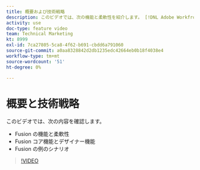 ```yaml
---
title: 概要および技術戦略
description: このビデオでは、次の機能と柔軟性を紹介します。 [!DNL Adobe Workfront Fusion]、Fusion コア機能とデザイナー機能、および Fusion の例のシナリオ。
activity: use
doc-type: feature video
team: Technical Marketing
kt: 8999
exl-id: 7ca27805-5ca8-4f62-b691-cbdd6a791060
source-git-commit: a0aa8328842d2db1235edc42664eb0b18f4038e4
workflow-type: tm+mt
source-wordcount: '51'
ht-degree: 0%

---
```


# 概要と技術戦略

このビデオでは、次の内容を確認します。

* Fusion の機能と柔軟性
* Fusion コア機能とデザイナー機能
* Fusion の例のシナリオ

>[!VIDEO](https://video.tv.adobe.com/v/335259/?quality=12)

